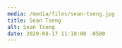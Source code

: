 ```yaml
---
media: /media/files/sean-tseng.jpg
title: Sean Tseng
alt: Sean Tseng
date: 2020-08-17 11:18:00 -0500
---
```

